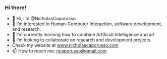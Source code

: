 ### Hi there!
- 👋 Hi, I’m @NicholasCaporusso
- 👀 I’m interested in Human-Computer Interaction, software development, and research. 
- 🌱 I’m currently learning how to combine Artificial Intelligence and art
- 💞️ I’m looking to collaborate on research and development projects
- Check my website at www.nicholascaporusso.com
- 📫 How to reach me: ncaporusso@gmail.com

<!---
NicholasCaporusso/NicholasCaporusso is a ✨ special ✨ repository because its `README.md` (this file) appears on your GitHub profile.
You can click the Preview link to take a look at your changes.
--->
